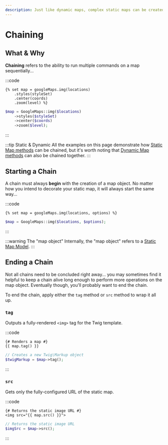 ```yaml
---
description: Just like dynamic maps, complex static maps can be created by chaining methods together. Learn how to customize a static map in both Twig and PHP.
---
```


# Chaining

## What & Why

**Chaining** refers to the ability to run multiple commands on a map sequentially...

:::code
```twig
{% set map = googleMaps.img(locations)
    .styles(styleSet)
    .center(coords)
    .zoom(level) %}
```
```php
$map = GoogleMaps::img($locations)
    ->styles($styleSet)
    ->center($coords)
    ->zoom($level);
```
:::

:::tip Static & Dynamic
All the examples on this page demonstrate how [Static Map methods](/models/static-map-model/) can be chained, but it's worth noting that [Dynamic Map methods](/models/dynamic-map-model/) can also be chained together.
:::

## Starting a Chain

A chain must always **begin** with the creation of a map object. No matter how you intend to decorate your static map, it will always start the same way...

:::code
```twig
{% set map = googleMaps.img(locations, options) %}
```
```php
$map = GoogleMaps::img($locations, $options);
```
:::

:::warning The "map object"
Internally, the "map object" refers to a [Static Map Model](/models/static-map-model/).
:::

## Ending a Chain

Not all chains need to be concluded right away... you may sometimes find it helpful to keep a chain alive long enough to perform more operations on the map object. Eventually though, you'll probably want to end the chain.

To end the chain, apply either the `tag` method or `src` method to wrap it all up.

### `tag`

Outputs a fully-rendered `<img>` tag for the Twig template.

:::code
```twig
{# Renders a map #}
{{ map.tag() }}
```
```php
// Creates a new Twig\Markup object
$twigMarkup = $map->tag();
```
:::

### `src`

Gets only the fully-configured URL of the static map.

:::code
```twig
{# Returns the static image URL #}
<img src="{{ map.src() }}">
```
```php
// Returns the static image URL
$imgSrc = $map->src();
```
:::
